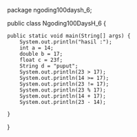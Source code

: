 package ngoding100daysh_6;

public class Ngoding100DaysH_6 {

    public static void main(String[] args) {
        System.out.println("hasil :");
        int a = 14;
        double b = 17;
        float c = 23f;
        String d = "puput";
        System.out.println(23 > 17);
        System.out.println(14 >= 17);
        System.out.println(23 != 17);
        System.out.println(23 % 17);
        System.out.println(14 + 17);
        System.out.println(23 - 14);

    }

}
